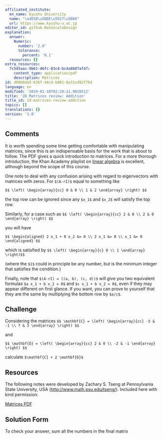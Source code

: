 ```yaml
---
affiliated_institute:
  en_name: Kyushu University
  name: "\u4E5D\u5DDE\u5927\u5B66"
  url: https://www.kyushu-u.ac.jp
editor_id: github.NanoScaleDesign
explanation:
  answer:
    Numeric:
      number: '2.0'
      tolerance:
        percent: '0.1'
  resources: {}
extra_resources:
  7c545aac-9b61-46fc-83c4-bc4a8b07af47:
    content_type: application/pdf
    description: Matrices
id: d09b6da5-636f-44c4-b001-8a31cd92f76d
language: en
modified: '2019-01-10T02:20:21.981851Z'
title: '2D Matrices review: Addition'
title_id: 2d-matrices-review-addition
topics: []
translations: {}
version: '1.0'
---
```


## Comments
It is worth spending some time getting comfortable with manipulating matrices, since this is an indispensable basis for the work that is about to follow. The PDF gives a quick introduction to matrices. For a more thorough introduction, the Khan Academy playlist on [linear algebra](https://www.khanacademy.org/math/linear-algebra/alternate-bases) is excellent, although beyond the scope of this course.

One note to deal with any confusion arising with regard to eigenvectors with matrices with zeros. For `$(A-rI)$` equal to something like

`$$
\left(
    \begin{array}{cc}
        0 & 0 \\
        1 & 2
    \end{array}
\right)
$$`

the top row can be ignored since any `$x_1$` and `$x_2$` will satisfy the top row.

Similarly, for a case such as
`$$
\left(
    \begin{array}{cc}
        2 & 0 \\
        2 & 0
    \end{array}
\right)
$$`

you will have

`$$
\begin{aligned}
    2 x_1 + 0 x_2 &= 0 \\
    2 x_1 &= 0 \\
    x_1 &= 0
\end{aligned}
$$`

which is satisfied by
`$$
\left(
    \begin{array}{c}
        0 \\
        1
    \end{array}
\right)$$`

(where the `$1$` could in principle be any number, but is the minimum integer that satisfies the condition.)

Finally, note that `$(A-rI) = ((a, b), (c, d))$` will give you two equivalent formulas `$a x_1 + b x_2 = 0$` and `$c x_1 + b x_2 = 0$`, even if they may appear different on first glance. If you want, you can prove to yourself that they are the same by multiplying the bottom row by `$a/c$`.






## Challenge
Considering the matrices
`$$
    \mathbf{C} =
\left(
    \begin{array}{cc}
        -5 & -1 \\
        7 & 3
    \end{array}
\right)
$$`

and

`$$
    \mathbf{D} =
\left(
    \begin{array}{cc}
        2 & 0 \\
        -2 & -1
    \end{array}
\right)
$$`

calculate `$\mathbf{C} + 2 \mathbf{D}$`


## Resources
The following notes were developed by Zachary S. Tseng at Pennsylvania State University, USA (http://www.math.psu.edu/tseng/). Included here with kind permission:

[Matrices PDF](/api/v0/teachers/github.NanoScaleDesign/resources/public/7c545aac-9b61-46fc-83c4-bc4a8b07af47.pdf/7c545aac-9b61-46fc-83c4-bc4a8b07af47.pdf)


## Solution Form
To check your answer, sum all the numbers in the final matrix
